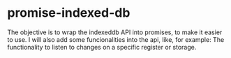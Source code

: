# promise-indexed-db
The objective is to wrap the indexeddb API into promises, to make it easier to use. I will also add some funcionalities into the api, like, for example: The functionality to listen to changes on a specific register or storage.